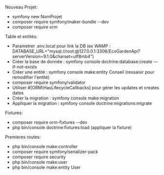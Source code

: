Nouveau Projet:

-   symfony new NomProjet
-   composer require symfony/maker-bundle --dev
-   composer require orm

Table et entités:

-   Parametrer .env.local pour link la DB (ex WAMP : DATABASE_URL="mysql://root:@127.0.0.1:3306/EcoGardenApi?serverVersion=9.1.0&charset=utf8mb4")
-   Créer la base de donnée : symfony console doctrine:database:create -–if-not-exists
-   Créer une entité : symfony console make:entity Conseil (ressaisir pour remodifier l'entité)
-   composer require symfony/validator
-   Utiliser #[ORM\HasLifecycleCallbacks] pour gérer les updates et creates dates
-   Créer la migration : symfony console make:migration
-   Appliquer la migration : symfony console doctrine:migrations:migrate

Fixtures:

-   composer require orm-fixtures --dev
-   php bin/console doctrine:fixtures:load (appliquer la fixture)

Premieres routes:

-   php bin/console make:controller
-   composer require symfony/serializer-pack
-   composer require security
-   php bin/console make:user
-   php bin/console make:entity User
